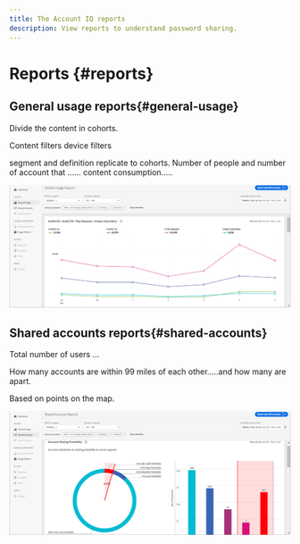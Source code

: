 ```yaml
---
title: The Account IQ reports
description: View reports to understand password sharing.
---
```


# Reports {#reports}


## General usage reports{#general-usage}

Divide the content in cohorts.

Content filters
device filters

segment and definition replicate to cohorts. Number of people and number of account that ......
content consumption.....

![](assets/general-usage.png)

## Shared accounts reports{#shared-accounts}

Total number of users ...

How many accounts are within 99 miles of each other.....and how many are apart. 

Based on points on the map.

![](assets/Shared-accounts.png)
